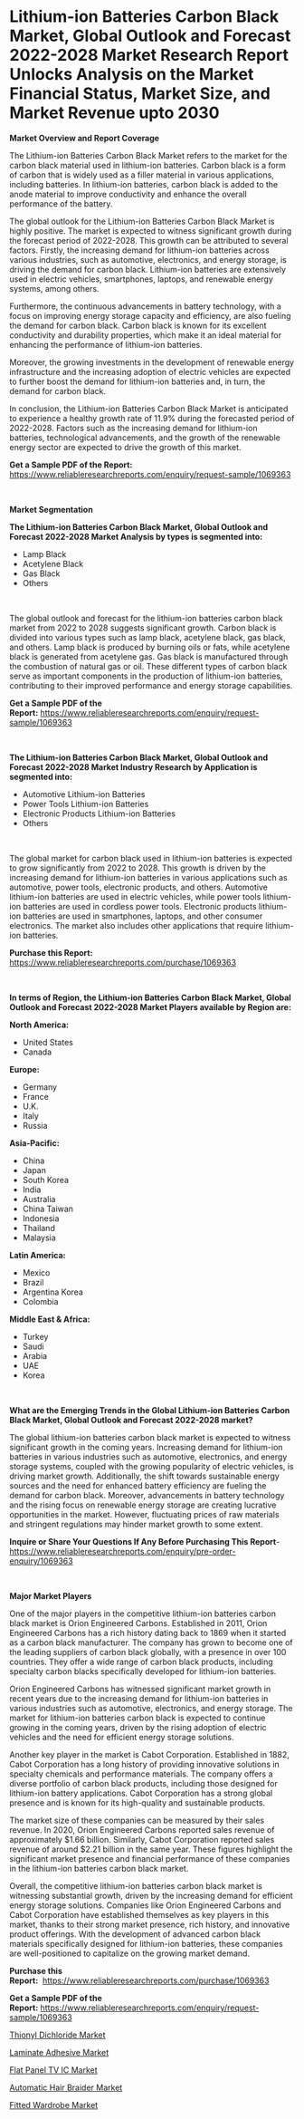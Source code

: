 <p><h1>Lithium-ion Batteries Carbon Black Market, Global Outlook and Forecast 2022-2028 Market Research Report Unlocks Analysis on the Market Financial Status, Market Size, and Market Revenue upto 2030</h1></p><p><strong>Market Overview and Report Coverage</strong></p>
<p><p>The Lithium-ion Batteries Carbon Black Market refers to the market for the carbon black material used in lithium-ion batteries. Carbon black is a form of carbon that is widely used as a filler material in various applications, including batteries. In lithium-ion batteries, carbon black is added to the anode material to improve conductivity and enhance the overall performance of the battery.</p><p>The global outlook for the Lithium-ion Batteries Carbon Black Market is highly positive. The market is expected to witness significant growth during the forecast period of 2022-2028. This growth can be attributed to several factors. Firstly, the increasing demand for lithium-ion batteries across various industries, such as automotive, electronics, and energy storage, is driving the demand for carbon black. Lithium-ion batteries are extensively used in electric vehicles, smartphones, laptops, and renewable energy systems, among others.</p><p>Furthermore, the continuous advancements in battery technology, with a focus on improving energy storage capacity and efficiency, are also fueling the demand for carbon black. Carbon black is known for its excellent conductivity and durability properties, which make it an ideal material for enhancing the performance of lithium-ion batteries.</p><p>Moreover, the growing investments in the development of renewable energy infrastructure and the increasing adoption of electric vehicles are expected to further boost the demand for lithium-ion batteries and, in turn, the demand for carbon black.</p><p>In conclusion, the Lithium-ion Batteries Carbon Black Market is anticipated to experience a healthy growth rate of 11.9% during the forecasted period of 2022-2028. Factors such as the increasing demand for lithium-ion batteries, technological advancements, and the growth of the renewable energy sector are expected to drive the growth of this market.</p></p>
<p><strong>Get a Sample PDF of the Report:</strong> <a href="https://www.reliableresearchreports.com/enquiry/request-sample/1069363">https://www.reliableresearchreports.com/enquiry/request-sample/1069363</a></p>
<p>&nbsp;</p>
<p><strong>Market Segmentation</strong></p>
<p><strong>The Lithium-ion Batteries Carbon Black Market, Global Outlook and Forecast 2022-2028 Market Analysis by types is segmented into:</strong></p>
<p><ul><li>Lamp Black</li><li>Acetylene Black</li><li>Gas Black</li><li>Others</li></ul></p>
<p>&nbsp;</p>
<p><p>The global outlook and forecast for the lithium-ion batteries carbon black market from 2022 to 2028 suggests significant growth. Carbon black is divided into various types such as lamp black, acetylene black, gas black, and others. Lamp black is produced by burning oils or fats, while acetylene black is generated from acetylene gas. Gas black is manufactured through the combustion of natural gas or oil. These different types of carbon black serve as important components in the production of lithium-ion batteries, contributing to their improved performance and energy storage capabilities.</p></p>
<p><strong>Get a Sample PDF of the Report:</strong>&nbsp;<a href="https://www.reliableresearchreports.com/enquiry/request-sample/1069363">https://www.reliableresearchreports.com/enquiry/request-sample/1069363</a></p>
<p>&nbsp;</p>
<p><strong>The Lithium-ion Batteries Carbon Black Market, Global Outlook and Forecast 2022-2028 Market Industry Research by Application is segmented into:</strong></p>
<p><ul><li>Automotive Lithium-ion Batteries</li><li>Power Tools Lithium-ion Batteries</li><li>Electronic Products Lithium-ion Batteries</li><li>Others</li></ul></p>
<p>&nbsp;</p>
<p><p>The global market for carbon black used in lithium-ion batteries is expected to grow significantly from 2022 to 2028. This growth is driven by the increasing demand for lithium-ion batteries in various applications such as automotive, power tools, electronic products, and others. Automotive lithium-ion batteries are used in electric vehicles, while power tools lithium-ion batteries are used in cordless power tools. Electronic products lithium-ion batteries are used in smartphones, laptops, and other consumer electronics. The market also includes other applications that require lithium-ion batteries.</p></p>
<p><strong>Purchase this Report:</strong>&nbsp; <a href="https://www.reliableresearchreports.com/purchase/1069363">https://www.reliableresearchreports.com/purchase/1069363</a></p>
<p>&nbsp;</p>
<p><strong>In terms of Region, the Lithium-ion Batteries Carbon Black Market, Global Outlook and Forecast 2022-2028 Market Players available by Region are:</strong></p>
<p>
    <p> <strong> North America: </strong>
        <ul>
            <li>United States</li>
            <li>Canada</li>
        </ul>
        </p> 
    <p> <strong> Europe: </strong>
        <ul>
            <li>Germany</li>
            <li>France</li>
            <li>U.K.</li>
            <li>Italy</li>
            <li>Russia</li>
        </ul>
        </p> 
    <p> <strong> Asia-Pacific: </strong>
        <ul>
            <li>China</li>
            <li>Japan</li>
            <li>South Korea</li>
            <li>India</li>
            <li>Australia</li>
            <li>China Taiwan</li>
            <li>Indonesia</li>
            <li>Thailand</li>
            <li>Malaysia</li>
        </ul>
        </p> 
    <p> <strong> Latin America: </strong>
        <ul>
            <li>Mexico</li>
            <li>Brazil</li>
            <li>Argentina Korea</li>
            <li>Colombia</li>
        </ul>
        </p> 
    <p> <strong> Middle East & Africa: </strong>
        <ul>
            <li>Turkey</li>
            <li>Saudi</li>
            <li>Arabia</li>
            <li>UAE</li>
            <li>Korea</li>
        </ul>
    </p>
    </p>
<p>&nbsp;</p>
<p><strong>What are the Emerging Trends in the Global Lithium-ion Batteries Carbon Black Market, Global Outlook and Forecast 2022-2028 market?</strong></p>
<p><p>The global lithium-ion batteries carbon black market is expected to witness significant growth in the coming years. Increasing demand for lithium-ion batteries in various industries such as automotive, electronics, and energy storage systems, coupled with the growing popularity of electric vehicles, is driving market growth. Additionally, the shift towards sustainable energy sources and the need for enhanced battery efficiency are fueling the demand for carbon black. Moreover, advancements in battery technology and the rising focus on renewable energy storage are creating lucrative opportunities in the market. However, fluctuating prices of raw materials and stringent regulations may hinder market growth to some extent.</p></p>
<p><strong>Inquire or Share Your Questions If Any Before Purchasing This Report</strong>- <a href="https://www.reliableresearchreports.com/enquiry/pre-order-enquiry/1069363">https://www.reliableresearchreports.com/enquiry/pre-order-enquiry/1069363</a></p>
<p>&nbsp;</p>
<p><strong>Major Market Players</strong></p>
<p><p>One of the major players in the competitive lithium-ion batteries carbon black market is Orion Engineered Carbons. Established in 2011, Orion Engineered Carbons has a rich history dating back to 1869 when it started as a carbon black manufacturer. The company has grown to become one of the leading suppliers of carbon black globally, with a presence in over 100 countries. They offer a wide range of carbon black products, including specialty carbon blacks specifically developed for lithium-ion batteries.</p><p>Orion Engineered Carbons has witnessed significant market growth in recent years due to the increasing demand for lithium-ion batteries in various industries such as automotive, electronics, and energy storage. The market for lithium-ion batteries carbon black is expected to continue growing in the coming years, driven by the rising adoption of electric vehicles and the need for efficient energy storage solutions.</p><p>Another key player in the market is Cabot Corporation. Established in 1882, Cabot Corporation has a long history of providing innovative solutions in specialty chemicals and performance materials. The company offers a diverse portfolio of carbon black products, including those designed for lithium-ion battery applications. Cabot Corporation has a strong global presence and is known for its high-quality and sustainable products.</p><p>The market size of these companies can be measured by their sales revenue. In 2020, Orion Engineered Carbons reported sales revenue of approximately $1.66 billion. Similarly, Cabot Corporation reported sales revenue of around $2.21 billion in the same year. These figures highlight the significant market presence and financial performance of these companies in the lithium-ion batteries carbon black market.</p><p>Overall, the competitive lithium-ion batteries carbon black market is witnessing substantial growth, driven by the increasing demand for efficient energy storage solutions. Companies like Orion Engineered Carbons and Cabot Corporation have established themselves as key players in this market, thanks to their strong market presence, rich history, and innovative product offerings. With the development of advanced carbon black materials specifically designed for lithium-ion batteries, these companies are well-positioned to capitalize on the growing market demand.</p></p>
<p><strong>Purchase this Report:</strong>&nbsp;&nbsp;<a href="https://www.reliableresearchreports.com/purchase/1069363">https://www.reliableresearchreports.com/purchase/1069363</a></p>
<p></p>
<p><strong>Get a Sample PDF of the Report:</strong>&nbsp;<a href="https://www.reliableresearchreports.com/enquiry/request-sample/1069363">https://www.reliableresearchreports.com/enquiry/request-sample/1069363</a></p>
<p><p><a href="https://medium.com/@greisdukagjini2014/thionyl-dichloride-market-size-growth-forecast-2023-2030-e6f891dc2b14">Thionyl Dichloride Market</a></p><p><a href="https://medium.com/@anamariaagolli86/laminate-adhesive-market-size-growth-forecast-2023-2030-73f22caff627">Laminate Adhesive Market</a></p><p><a href="https://www.reportprime.com/flat-panel-tv-ic-r3868">Flat Panel TV IC Market</a></p><p><a href="https://www.linkedin.com/pulse/automatic-hair-braider-market-challenges-opportunities-growth-phdxf/">Automatic Hair Braider Market</a></p><p><a href="https://www.linkedin.com/pulse/fitted-wardrobe-market-size-share-amp-trends-analysis-report-5mqkf/">Fitted Wardrobe Market</a></p></p>